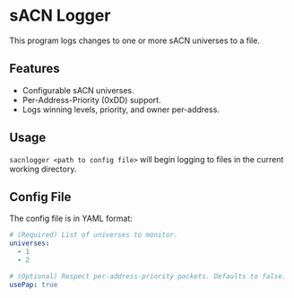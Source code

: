 # sACN Logger

This program logs changes to one or more sACN universes to a file.

## Features

- Configurable sACN universes.
- Per-Address-Priority (0xDD) support.
- Logs winning levels, priority, and owner per-address.

## Usage
`sacnlogger <path to config file>` will begin logging to files in the current working directory.

## Config File

The config file is in YAML format:

```yaml
# (Required) List of universes to monitor.
universes:
  - 1
  - 2

# (Optional) Respect per-address-priority packets. Defaults to false.
usePap: true
```
